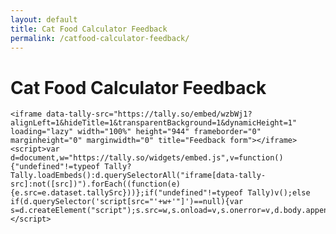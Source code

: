 ```yaml
---
layout: default
title: Cat Food Calculator Feedback
permalink: /catfood-calculator-feedback/
---
```


<div class="ph3 ph5-ns pt4 pb5">
  <h1 class="f3 f2-ns mb0 mt0">Cat Food Calculator Feedback</h1>
  <div class="measure lh-copy">
    
    
    <iframe data-tally-src="https://tally.so/embed/wzbWj1?alignLeft=1&hideTitle=1&transparentBackground=1&dynamicHeight=1" loading="lazy" width="100%" height="944" frameborder="0" marginheight="0" marginwidth="0" title="Feedback form"></iframe>
    <script>var d=document,w="https://tally.so/widgets/embed.js",v=function(){"undefined"!=typeof Tally?Tally.loadEmbeds():d.querySelectorAll("iframe[data-tally-src]:not([src])").forEach((function(e){e.src=e.dataset.tallySrc}))};if("undefined"!=typeof Tally)v();else if(d.querySelector('script[src="'+w+'"]')==null){var s=d.createElement("script");s.src=w,s.onload=v,s.onerror=v,d.body.appendChild(s);}</script>
  </div>
</div> 
